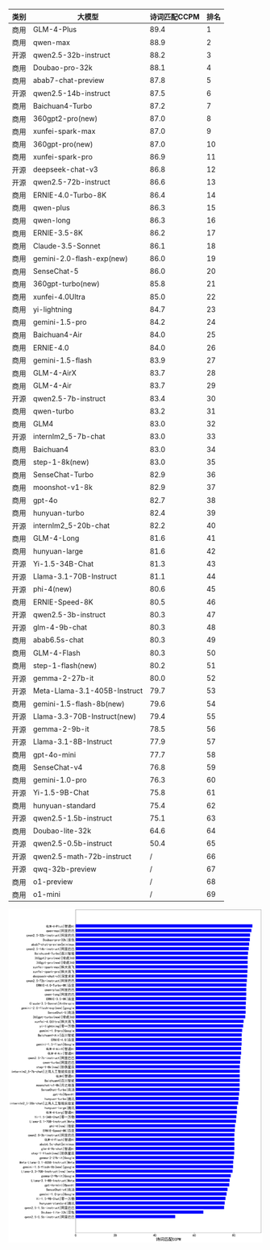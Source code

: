 
| 类别 | 大模型                         | 诗词匹配CCPM | 排名 |
|-----|------------------------------|---------|----|
|商用|GLM-4-Plus|89.4|1|
|商用|qwen-max|88.9|2|
|开源|qwen2.5-32b-instruct|88.2|3|
|商用|Doubao-pro-32k|88.1|4|
|商用|abab7-chat-preview|87.8|5|
|开源|qwen2.5-14b-instruct|87.5|6|
|商用|Baichuan4-Turbo|87.2|7|
|商用|360gpt2-pro(new)|87.0|8|
|商用|xunfei-spark-max|87.0|9|
|商用|360gpt-pro(new)|87.0|10|
|商用|xunfei-spark-pro|86.9|11|
|开源|deepseek-chat-v3|86.8|12|
|开源|qwen2.5-72b-instruct|86.6|13|
|商用|ERNIE-4.0-Turbo-8K|86.4|14|
|商用|qwen-plus|86.3|15|
|商用|qwen-long|86.3|16|
|商用|ERNIE-3.5-8K|86.2|17|
|商用|Claude-3.5-Sonnet|86.1|18|
|商用|gemini-2.0-flash-exp(new)|86.0|19|
|商用|SenseChat-5|86.0|20|
|商用|360gpt-turbo(new)|85.8|21|
|商用|xunfei-4.0Ultra|85.0|22|
|商用|yi-lightning|84.7|23|
|商用|gemini-1.5-pro|84.2|24|
|商用|Baichuan4-Air|84.0|25|
|商用|ERNIE-4.0|84.0|26|
|商用|gemini-1.5-flash|83.9|27|
|商用|GLM-4-AirX|83.7|28|
|商用|GLM-4-Air|83.7|29|
|开源|qwen2.5-7b-instruct|83.4|30|
|商用|qwen-turbo|83.2|31|
|商用|GLM4|83.0|32|
|开源|internlm2_5-7b-chat|83.0|33|
|商用|Baichuan4|83.0|34|
|商用|step-1-8k(new)|83.0|35|
|商用|SenseChat-Turbo|82.9|36|
|商用|moonshot-v1-8k|82.9|37|
|商用|gpt-4o|82.7|38|
|商用|hunyuan-turbo|82.4|39|
|开源|internlm2_5-20b-chat|82.2|40|
|商用|GLM-4-Long|81.6|41|
|商用|hunyuan-large|81.6|42|
|开源|Yi-1.5-34B-Chat|81.3|43|
|开源|Llama-3.1-70B-Instruct|81.1|44|
|开源|phi-4(new)|80.6|45|
|商用|ERNIE-Speed-8K|80.5|46|
|开源|qwen2.5-3b-instruct|80.3|47|
|开源|glm-4-9b-chat|80.3|48|
|商用|abab6.5s-chat|80.3|49|
|商用|GLM-4-Flash|80.3|50|
|商用|step-1-flash(new)|80.2|51|
|开源|gemma-2-27b-it|80.0|52|
|开源|Meta-Llama-3.1-405B-Instruct|79.7|53|
|商用|gemini-1.5-flash-8b(new)|79.6|54|
|开源|Llama-3.3-70B-Instruct(new)|79.4|55|
|开源|gemma-2-9b-it|78.5|56|
|开源|Llama-3.1-8B-Instruct|77.9|57|
|商用|gpt-4o-mini|77.7|58|
|商用|SenseChat-v4|76.8|59|
|商用|gemini-1.0-pro|76.3|60|
|开源|Yi-1.5-9B-Chat|75.8|61|
|商用|hunyuan-standard|75.4|62|
|开源|qwen2.5-1.5b-instruct|75.1|63|
|商用|Doubao-lite-32k|64.6|64|
|开源|qwen2.5-0.5b-instruct|50.4|65|
|开源|qwen2.5-math-72b-instruct|/|66|
|开源|qwq-32b-preview|/|67|
|商用|o1-preview|/|68|
|商用|o1-mini|/|69|


![lin](../pic/ccpm.png)
